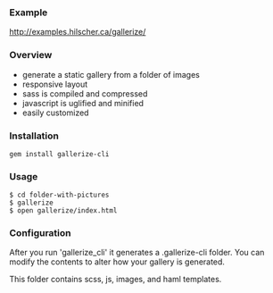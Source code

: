 ### Example

http://examples.hilscher.ca/gallerize/


### Overview

* generate a static gallery from a folder of images
* responsive layout
* sass is compiled and compressed
* javascript is uglified and minified
* easily customized


### Installation

```
gem install gallerize-cli
```


### Usage

```
$ cd folder-with-pictures
$ gallerize
$ open gallerize/index.html
```


### Configuration

After you run 'gallerize_cli' it generates a .gallerize-cli folder. You can modify the contents to alter how your gallery is generated.

This folder contains scss, js, images, and haml templates.